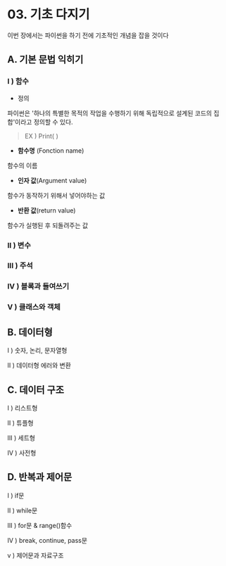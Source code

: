 # 03. 기초 다지기

이번 장에서는 파이썬을 하기 전에 기초적인 개념을 잡을 것이다

## A. 기본 문법 익히기

### **I ) 함수**

- 정의  
 
파이썬은 '하나의 특별한 목적의 작업을 수행하기 위해 독립적으로 설계된 코드의 집합'이라고 정의할 수 있다.  
> EX ) Print( )

- **함수명** (Fonction name)  

함수의 이름  

- **인자 값**(Argument value)  

함수가 동작하기 위해서 넣어야하는 값

- **반환 값**(return value)  

함수가 실행된 후 되돌려주는 값

### **II ) 변수**

### **III ) 주석**  

### **IV ) 블록과 들여쓰기**  

### **V ) 클래스와 객체**

## B. 데이터형

I ) 숫자, 논리, 문자열형  

II ) 데이터형 에러와 변환

## C. 데이터 구조

I ) 리스트형  

II ) 튜플형  

III ) 세트형  

IV ) 사전형

## D. 반복과 제어문

I ) if문  

II ) while문  

III ) for문 & range()함수  

IV ) break, continue, pass문  

v ) 제어문과 자료구조